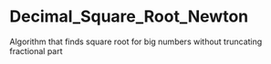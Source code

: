 # Decimal_Square_Root_Newton

Algorithm that finds square root for big numbers without truncating fractional part
